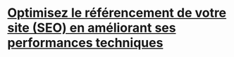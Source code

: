 # [Optimisez le référencement de votre site (SEO) en améliorant ses performances techniques](https://openclassrooms.com/fr/courses/5922626-optimisez-le-referencement-de-votre-site-seo-en-ameliorant-ses-performances-techniques)
